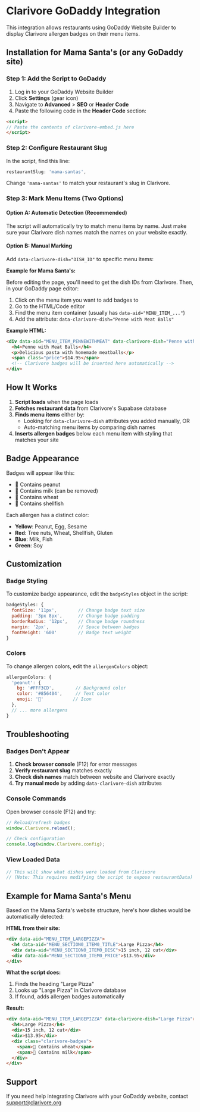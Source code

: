 # Clarivore GoDaddy Integration

This integration allows restaurants using GoDaddy Website Builder to display Clarivore allergen badges on their menu items.

## Installation for Mama Santa's (or any GoDaddy site)

### Step 1: Add the Script to GoDaddy

1. Log in to your GoDaddy Website Builder
2. Click **Settings** (gear icon)
3. Navigate to **Advanced** > **SEO** or **Header Code**
4. Paste the following code in the **Header Code** section:

```html
<script>
// Paste the contents of clarivore-embed.js here
</script>
```

### Step 2: Configure Restaurant Slug

In the script, find this line:

```javascript
restaurantSlug: 'mama-santas',
```

Change `'mama-santas'` to match your restaurant's slug in Clarivore.

### Step 3: Mark Menu Items (Two Options)

#### Option A: Automatic Detection (Recommended)

The script will automatically try to match menu items by name. Just make sure your Clarivore dish names match the names on your website exactly.

#### Option B: Manual Marking

Add `data-clarivore-dish="DISH_ID"` to specific menu items:

**Example for Mama Santa's:**

Before editing the page, you'll need to get the dish IDs from Clarivore. Then, in your GoDaddy page editor:

1. Click on the menu item you want to add badges to
2. Go to the HTML/Code editor
3. Find the menu item container (usually has `data-aid="MENU_ITEM_..."`)
4. Add the attribute: `data-clarivore-dish="Penne with Meat Balls"`

**Example HTML:**

```html
<div data-aid="MENU_ITEM_PENNEWITHMEAT" data-clarivore-dish="Penne with Meat Balls">
  <h4>Penne with Meat Balls</h4>
  <p>Delicious pasta with homemade meatballs</p>
  <span class="price">$14.95</span>
  <!-- Clarivore badges will be inserted here automatically -->
</div>
```

## How It Works

1. **Script loads** when the page loads
2. **Fetches restaurant data** from Clarivore's Supabase database
3. **Finds menu items** either by:
   - Looking for `data-clarivore-dish` attributes you added manually, OR
   - Auto-matching menu items by comparing dish names
4. **Inserts allergen badges** below each menu item with styling that matches your site

## Badge Appearance

Badges will appear like this:

- 🥜 Contains peanut
- 🥛 Contains milk (can be removed)
- 🌾 Contains wheat
- 🦐 Contains shellfish

Each allergen has a distinct color:
- **Yellow**: Peanut, Egg, Sesame
- **Red**: Tree nuts, Wheat, Shellfish, Gluten
- **Blue**: Milk, Fish
- **Green**: Soy

## Customization

### Badge Styling

To customize badge appearance, edit the `badgeStyles` object in the script:

```javascript
badgeStyles: {
  fontSize: '11px',        // Change badge text size
  padding: '3px 8px',      // Change badge padding
  borderRadius: '12px',    // Change badge roundness
  margin: '2px',           // Space between badges
  fontWeight: '600'        // Badge text weight
}
```

### Colors

To change allergen colors, edit the `allergenColors` object:

```javascript
allergenColors: {
  'peanut': {
    bg: '#FFF3CD',        // Background color
    color: '#856404',     // Text color
    emoji: '🥜'           // Icon
  },
  // ... more allergens
}
```

## Troubleshooting

### Badges Don't Appear

1. **Check browser console** (F12) for error messages
2. **Verify restaurant slug** matches exactly
3. **Check dish names** match between website and Clarivore exactly
4. **Try manual mode** by adding `data-clarivore-dish` attributes

### Console Commands

Open browser console (F12) and try:

```javascript
// Reload/refresh badges
window.Clarivore.reload();

// Check configuration
console.log(window.Clarivore.config);
```

### View Loaded Data

```javascript
// This will show what dishes were loaded from Clarivore
// (Note: This requires modifying the script to expose restaurantData)
```

## Example for Mama Santa's Menu

Based on the Mama Santa's website structure, here's how dishes would be automatically detected:

**HTML from their site:**
```html
<div data-aid="MENU_ITEM_LARGEPIZZA">
  <h4 data-aid="MENU_SECTION0_ITEM0_TITLE">Large Pizza</h4>
  <div data-aid="MENU_SECTION0_ITEM0_DESC">15 inch, 12 cut</div>
  <div data-aid="MENU_SECTION0_ITEM0_PRICE">$13.95</div>
</div>
```

**What the script does:**
1. Finds the heading "Large Pizza"
2. Looks up "Large Pizza" in Clarivore database
3. If found, adds allergen badges automatically

**Result:**
```html
<div data-aid="MENU_ITEM_LARGEPIZZA" data-clarivore-dish="Large Pizza">
  <h4>Large Pizza</h4>
  <div>15 inch, 12 cut</div>
  <div>$13.95</div>
  <div class="clarivore-badges">
    <span>🌾 Contains wheat</span>
    <span>🥛 Contains milk</span>
  </div>
</div>
```

## Support

If you need help integrating Clarivore with your GoDaddy website, contact support@clarivore.org
